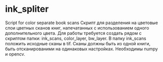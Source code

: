 # ink_spliter
Script for color separate book scans
Скрипт для разделения на цветовые слои цветных сканов книг, напечатанных  с использованием одного дополнительного цвета.
Для работы требуется создать рядом с скриптом папки: ink_scans, color_layer, bw_layer. В папку ink_scans положить исходные сканы в tif. Сканы должны быть из одной книги, быть отсканированими на одинаковых настройках.
Необходимы numpy и opencv. 
